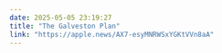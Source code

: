 ```yaml
---
date: 2025-05-05 23:19:27 
title: "The Galveston Plan"
link: "https://apple.news/AX7-esyMNRWSxYGKtVVn8aA"
---
```



